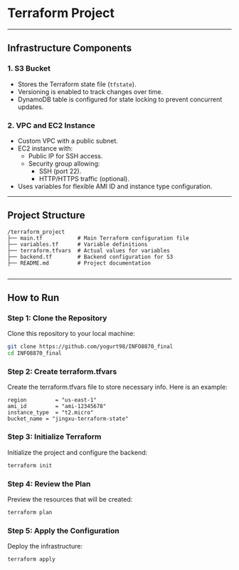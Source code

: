 # Terraform Project

---

## **Infrastructure Components**

### **1. S3 Bucket**

- Stores the Terraform state file (`tfstate`).
- Versioning is enabled to track changes over time.
- DynamoDB table is configured for state locking to prevent concurrent updates.

### **2. VPC and EC2 Instance**

- Custom VPC with a public subnet.
- EC2 instance with:
  - Public IP for SSH access.
  - Security group allowing:
    - SSH (port 22).
    - HTTP/HTTPS traffic (optional).
- Uses variables for flexible AMI ID and instance type configuration.

---

## **Project Structure**

```plaintext
/terraform_project
├── main.tf           # Main Terraform configuration file
├── variables.tf      # Variable definitions
├── terraform.tfvars  # Actual values for variables
├── backend.tf        # Backend configuration for S3
├── README.md         # Project documentation


```

---

## How to Run

### Step 1: Clone the Repository

Clone this repository to your local machine:

```bash
git clone https://github.com/yogurt98/INFO8870_final
cd INFO8870_final
```

### Step 2: Create terraform.tfvars

Create the terraform.tfvars file to store necessary info.
Here is an example:

```plaintext
region         = "us-east-1"
ami_id         = "ami-12345678"
instance_type  = "t2.micro"
bucket_name = "jingxu-terraform-state"
```

### Step 3: Initialize Terraform

Initialize the project and configure the backend:

```bash
terraform init
```

### Step 4: Review the Plan

Preview the resources that will be created:

```bash
terraform plan
```

### Step 5: Apply the Configuration

Deploy the infrastructure:

```bash
terraform apply
```
